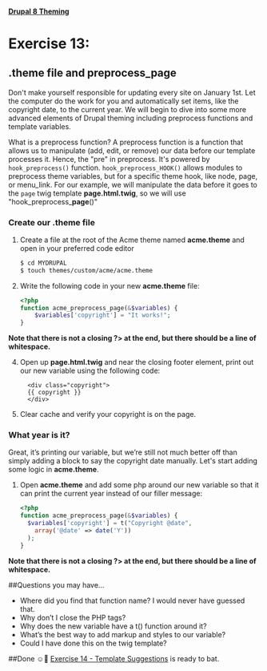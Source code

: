 #### [Drupal 8 Theming](README.md)

# Exercise 13: 

## .theme file and preprocess_page

Don't make yourself responsible for updating every site on January 1st. Let the computer do the work for you and automatically set items, like the copyright date, to the current year. We will begin to dive into some more advanced elements of Drupal theming including preprocess functions and template variables. 

What is a preprocess function? A preprocess function is a function that allows us to manipulate (add, edit, or remove) our data before our template processes it. Hence, the "pre" in preprocess. It's powered by `hook_preprocess()` function. `hook_preprocess_HOOK()` allows modules to preprocess theme variables, but for a specific theme hook, like node, page, or menu\_link. For our example, we will manipulate the data before it goes to the `page` twig template **page.html.twig**, so we will use 
"hook\_preprocess\_**page**()"

### Create our .theme file

1. Create a file at the root of the Acme theme named **acme.theme** and open in your preferred code editor

    ```bash
    $ cd MYDRUPAL
    $ touch themes/custom/acme/acme.theme
    ```

2. Write the following code in your new **acme.theme** file:
	
	```php
	<?php
	function acme_preprocess_page(&$variables) {
		$variables['copyright'] = "It works!";
	}
	
	```
**Note that there is not a closing ?> at the end, but there should be a line of whitespace.**

4. Open up **page.html.twig** and near the closing footer element, print out our new variable using the following code:

    ```twig
      <div class="copyright">
      {{ copyright }}
      </div>
    ```
3. Clear cache and verify your copyright is on the page.


### What year is it?

Great, it’s printing our variable, but we’re still not much better off than simply adding a block to say the copyright date manually. Let's start adding some logic in **acme.theme**.

1. Open **acme.theme** and add some php around our new variable so that it can print the current year instead of our filler message:
	
	```php
	<?php
	function acme_preprocess_page(&$variables) {
	  $variables['copyright'] = t("Copyright @date",
	    array('@date' => date('Y'))
	  );
	}
	```
**Note that there is not a closing ?> at the end, but there should be a line of whitespace.**

##Questions you may have...
+ Where did you find that function name? I would never have guessed that.
+ Why don’t I close the PHP tags?
+ Why does the new variable have a t() function around it?
+ What’s the best way to add markup and styles to our variable?
+ Could I have done this on the twig template?
 
##Done ☺
[Exercise 14 - Template Suggestions](exercise_14-new-template-suggestions.md) is ready to bat.
